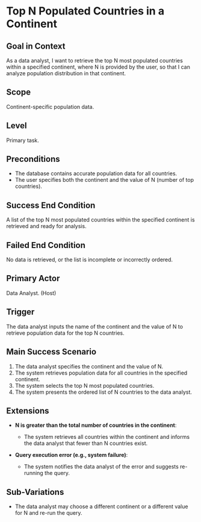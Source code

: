 # Top N Populated Countries in a Continent

## Goal in Context
As a data analyst, I want to retrieve the top N most populated countries within a specified continent, where N is provided by the user, so that I can analyze population distribution in that continent.

## Scope
Continent-specific population data.

## Level
Primary task.

## Preconditions
- The database contains accurate population data for all countries.
- The user specifies both the continent and the value of N (number of top countries).

## Success End Condition
A list of the top N most populated countries within the specified continent is retrieved and ready for analysis.

## Failed End Condition
No data is retrieved, or the list is incomplete or incorrectly ordered.

## Primary Actor
Data Analyst. (Host)

## Trigger
The data analyst inputs the name of the continent and the value of N to retrieve population data for the top N countries.

## Main Success Scenario
1. The data analyst specifies the continent and the value of N.
2. The system retrieves population data for all countries in the specified continent.
3. The system selects the top N most populated countries.
4. The system presents the ordered list of N countries to the data analyst.

## Extensions
- **N is greater than the total number of countries in the continent**:
    - The system retrieves all countries within the continent and informs the data analyst that fewer than N countries exist.

- **Query execution error (e.g., system failure)**:
    - The system notifies the data analyst of the error and suggests re-running the query.

## Sub-Variations
- The data analyst may choose a different continent or a different value for N and re-run the query.
